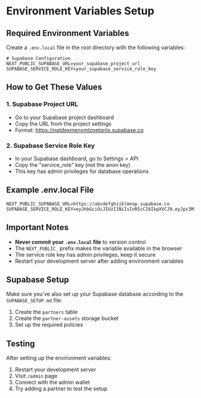 # Environment Variables Setup

## Required Environment Variables

Create a `.env.local` file in the root directory with the following variables:

```env
# Supabase Configuration
NEXT_PUBLIC_SUPABASE_URL=your_supabase_project_url
SUPABASE_SERVICE_ROLE_KEY=your_supabase_service_role_key
```

## How to Get These Values

### 1. Supabase Project URL
- Go to your Supabase project dashboard
- Copy the URL from the project settings
- Format: https://nqldexmenxmlznetqnlx.supabase.co

### 2. Supabase Service Role Key
- In your Supabase dashboard, go to Settings > API
- Copy the "service_role" key (not the anon key)
- This key has admin privileges for database operations

## Example .env.local File

```env
NEXT_PUBLIC_SUPABASE_URL=https://abcdefghijklmnop.supabase.co
SUPABASE_SERVICE_ROLE_KEY=eyJhbGciOiJIUzI1NiIsInR5cCI6IkpXVCJ9.eyJpc3MiOiJzdXBhYmFzZSIsInJlZiI6ImFiY2RlZmdoaWprbG1ub3AiLCJyb2xlIjoic2VydmljZV9yb2xlIiwiaWF0IjoxNjM5MjQ5NjAwLCJleHAiOjE5NTQ4MjU2MDB9.example
```

## Important Notes

- **Never commit your `.env.local` file** to version control
- The `NEXT_PUBLIC_` prefix makes the variable available in the browser
- The service role key has admin privileges, keep it secure
- Restart your development server after adding environment variables

## Supabase Setup

Make sure you've also set up your Supabase database according to the `SUPABASE_SETUP.md` file:

1. Create the `partners` table
2. Create the `partner-assets` storage bucket
3. Set up the required policies

## Testing

After setting up the environment variables:
1. Restart your development server
2. Visit `/admin` page
3. Connect with the admin wallet
4. Try adding a partner to test the setup 
